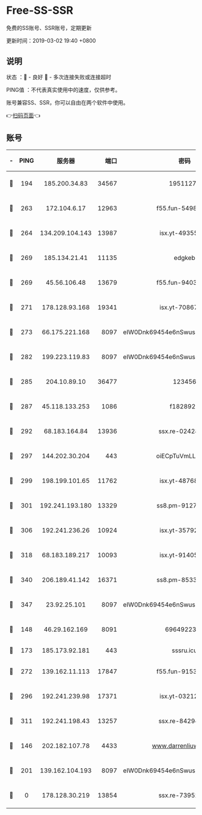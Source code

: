 # Free-SS-SSR

免费的SS账号、SSR账号，定期更新

更新时间：2019-03-02 19:40 +0800

## 说明

状态     ：🙂 - 良好 🙁 - 多次连接失败或连接超时

PING值   ：不代表真实使用中的速度，仅供参考。

账号兼容SS、SSR，你可以自由在两个软件中使用。

👉[扫码页面](https://liesauer.github.io/free-ss-ssr.github.io/)👈

## 账号

|-|PING|服务器|端口|密码|加密方式|区域|
|:----:|:----:|:-----:|-----:|:----:|:----:|:----:|
|🙂|194|185.200.34.83|34567|19511276|aes-256-cfb|US|
|🙂|263|172.104.6.17|12963|f55.fun-54984893|aes-256-cfb|US|
|🙂|264|134.209.104.143|13987|isx.yt-49355412|aes-256-cfb|SG|
|🙂|269|185.134.21.41|11135|edgkeb|aes-256-cfb|GB|
|🙂|269|45.56.106.48|13679|f55.fun-94035018|aes-256-cfb|US|
|🙂|271|178.128.93.168|19341|isx.yt-70867662|aes-256-cfb|SG|
|🙂|273|66.175.221.168|8097|eIW0Dnk69454e6nSwuspv9DmS201tQ0D|aes-256-cfb|US|
|🙂|282|199.223.119.83|8097|eIW0Dnk69454e6nSwuspv9DmS201tQ0D|aes-256-cfb|US|
|🙂|285|204.10.89.10|36477|123456|aes-256-cfb|US|
|🙂|287|45.118.133.253|1086|f1828920|aes-256-cfb|SG|
|🙂|292|68.183.164.84|13936|ssx.re-02428773|aes-256-cfb|US|
|🙂|297|144.202.30.204|443|oiECpTuVmLLxk4Ts|aes-256-cfb|US|
|🙂|299|198.199.101.65|11762|isx.yt-48768869|aes-256-cfb|US|
|🙂|301|192.241.193.180|13329|ss8.pm-91273278|aes-256-cfb|US|
|🙂|306|192.241.236.26|10924|isx.yt-35792736|aes-256-cfb|US|
|🙂|318|68.183.189.217|10093|isx.yt-91405923|aes-256-cfb|SG|
|🙂|340|206.189.41.142|16371|ss8.pm-85330521|aes-256-cfb|SG|
|🙂|347|23.92.25.101|8097|eIW0Dnk69454e6nSwuspv9DmS201tQ0D|aes-256-cfb|US|
|🙂|148|46.29.162.169|8091|6964922356|aes-256-cfb|RU|
|🙂|173|185.173.92.181|443|sssru.icu|rc4-md5|RU|
|🙂|272|139.162.11.113|17847|f55.fun-91530926|aes-256-cfb|SG|
|🙂|296|192.241.239.98|17371|isx.yt-03212931|aes-256-cfb|US|
|🙂|311|192.241.198.43|13257|ssx.re-84294373|aes-256-cfb|US|
|🙁|146|202.182.107.78|4433|www.darrenliuwei.com|aes-256-cfb|JP|
|🙁|201|139.162.104.193|8097|eIW0Dnk69454e6nSwuspv9DmS201tQ0D|aes-256-cfb|JP|
|🙁|0|178.128.30.219|13854|ssx.re-73952571|aes-256-cfb|SG|
